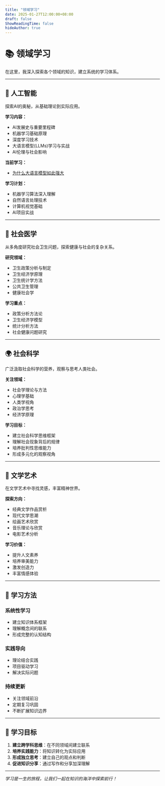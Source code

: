 ```yaml
---
title: "领域学习"
date: 2025-01-27T12:00:00+08:00
draft: false
ShowReadingTime: false
hideAuthor: true
---
```


# 📚 领域学习

在这里，我深入探索各个领域的知识，建立系统的学习体系。

---

## 🤖 人工智能

探索AI的奥秘，从基础理论到实际应用。

**学习内容：**
- AI发展史与重要里程碑
- 机器学习基础原理
- 深度学习技术
- 大语言模型(LLMs)学习与实战
- AI伦理与社会影响

**当前学习：**
- [为什么大语言模型如此强大](/guide/learning/ai/why-llms-are-powerful/)

**学习计划：**
- 机器学习算法深入理解
- 自然语言处理技术
- 计算机视觉基础
- AI项目实战

---

## 🏥 社会医学

从多角度研究社会卫生问题，探索健康与社会的复杂关系。

**研究领域：**
- 卫生政策分析与制定
- 卫生经济学原理
- 卫生统计学方法
- 公共卫生管理
- 健康社会学

**学习重点：**
- 政策分析方法论
- 卫生经济学模型
- 统计分析方法
- 社会健康问题研究

---

## 🌍 社会科学

广泛汲取社会科学的营养，观察与思考人类社会。

**关注领域：**
- 社会学理论与方法
- 心理学基础
- 人类学视角
- 政治学思考
- 经济学原理

**学习目标：**
- 建立社会科学思维框架
- 理解社会现象背后的规律
- 培养批判性思维能力
- 形成多元化的观察视角

---

## 🎨 文学艺术

在文学艺术中寻找灵感，丰富精神世界。

**探索方向：**
- 经典文学作品赏析
- 现代文学思潮
- 绘画艺术欣赏
- 音乐理论与欣赏
- 电影艺术分析

**学习价值：**
- 提升人文素养
- 培养审美能力
- 激发创造力
- 丰富情感体验

---

## 📖 学习方法

### 系统性学习
- 建立知识体系框架
- 理解概念间的联系
- 形成完整的认知结构

### 实践导向
- 理论结合实践
- 项目驱动学习
- 解决实际问题

### 持续更新
- 关注领域前沿
- 定期复习巩固
- 不断扩展知识边界

---

## 🎯 学习目标

1. **建立跨学科思维**：在不同领域间建立联系
2. **培养实践能力**：将知识转化为实际应用
3. **形成独立思考**：建立自己的观点和判断
4. **促进知识分享**：通过写作和分享加深理解

---

*学习是一生的旅程，让我们一起在知识的海洋中探索前行！*
